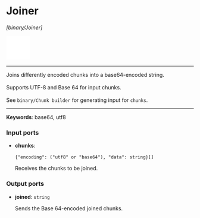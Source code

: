 # Joiner

_[binary/Joiner]_

![icon](</assets/icons/7341443a-8a0a-4a83-b302-effdb497c0f3.png>)

---

Joins differently encoded chunks into a base64-encoded string.<br>
<br>
Supports UTF-8 and Base 64 for input chunks.<br>
<br>
See `binary/Chunk builder` for generating input for `chunks`.<br>

---

__Keywords__: base64, utf8

### Input ports

* __chunks__: 
    ```
    {"encoding": ("utf8" or "base64"), "data": string}[]
    ```

    Receives the chunks to be joined.<br>

### Output ports

* __joined__: ` string `

    Sends the Base 64-encoded joined chunks.<br>

